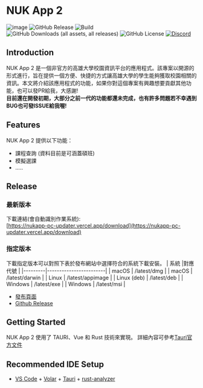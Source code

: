 # NUK App 2
![image](https://github.com/henry753951/nukapp_pc/assets/31657781/f4bf019f-f068-4050-9863-6927acfd8fb5)
![GitHub Release](https://img.shields.io/github/v/release/henry753951/nukapp_pc?style=flat-square)
![Build](https://img.shields.io/badge/os-linux%20%7C%20macOS%20%7C%20windows-blue?style=flat-square)
![GitHub Downloads (all assets, all releases)](https://img.shields.io/github/downloads/henry753951/nukapp_pc/total?style=flat-square)
![GitHub License](https://img.shields.io/github/license/henry753951/nukapp_pc?style=flat-square)
[![Discord](https://img.shields.io/discord/993564017291431986?logo=discord&logoColor=white&label=discord&labelColor=%235865F2&style=flat-square)](https://discord.gg/SyZ7xvSr8f)


## Introduction
NUK App 2 是一個非官方的高雄大學校園資訊平台的應用程式。該專案以開源的形式進行，旨在提供一個方便、快捷的方式讓高雄大學的學生能夠獲取校園相關的資訊。本文將介紹該應用程式的功能，如果你對這個專案有興趣想要貢獻其他功能，也可以發PR給我，大感謝!  
**目前還在開發初期，大部分之前一代的功能都還未完成，也有許多問題若不幸遇到BUG也可發ISSUE給我喔!**  


## Features
NUK App 2 提供以下功能：
- 課程查詢 (資料目前是可涵蓋碩班)
- 模擬選課
- .....


## Release
### 最新版本
下載連結(會自動識別作業系統):  
[https://nukapp-pc-updater.vercel.app/download](https://nukapp-pc-updater.vercel.app/download)
### 指定版本
下載指定版本可以對照下表於發布網站中選擇符合的系統下載安裝。
| 系統    |對應代號                |
|---------|------------------------|
| macOS   | /latest/dmg        |
| macOS   | /latest/darwin         |
| Linux   | /latest/appimage |
| Linux (deb) | /latest/deb    |
| Windows | /latest/exe       |
| Windows | /latest/msi |
- [發布頁面](https://nukapp-pc-updater.vercel.app)
- [Github Release](https://github.com/henry753951/nukapp_pc/releases)

## Getting Started
NUK App 2 使用了 TAURI、Vue 和 Rust 技術來實現。
詳細內容可參考[Tauri官方文件](https://tauri.app)
## Recommended IDE Setup
- [VS Code](https://code.visualstudio.com/) + [Volar](https://marketplace.visualstudio.com/items?itemName=Vue.volar) + [Tauri](https://marketplace.visualstudio.com/items?itemName=tauri-apps.tauri-vscode) + [rust-analyzer](https://marketplace.visualstudio.com/items?itemName=rust-lang.rust-analyzer)

